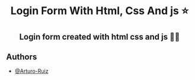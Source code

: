 <h1 align="center">Login Form With Html, Css And js ⭐</h1>

<h2 align="center">Login form created with html css and js 👨‍💻</h2>


## Authors

- [@Arturo-Ruiz](https://github.com/Arturo-Ruiz)
